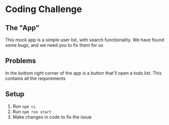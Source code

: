 # Coding Challenge

## The "App"
This mock app is a simple user list, with search functionality. We have found some bugs, and we need you to fix them for us

## Problems
In the bottom right corner of the app is a button that'll open a todo list. This contains all the requirements

## Setup
1. Run `npm ci`
2. Run `npm run start`
3. Make changes in code to fix the issue